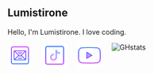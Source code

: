 ## Lumistirone
Hello, I'm Lumistirone. I love coding.

<a href="mailto:tistirone@gmail.com"><img align="left" alt="Mail" width="50px" src="./icons8-mail-256.png" style="padding-right:20px;" /></a>
<a href="https://www.tiktok.com/@sciendye"><img align="left" alt="Mail" width="50px" src="./icons8-tiktok-256.png" style="padding-right:20px;" /></a>
<a href="https://www.youtube.com/@sciendye"><img align="left" alt="Mail" width="50px" src="./icons8-youtube-256.png" style="padding-right:20px;" /></a>

![GHstats](https://github-readme-stats.vercel.app/api?username=lumistirone&show_icons=true)
